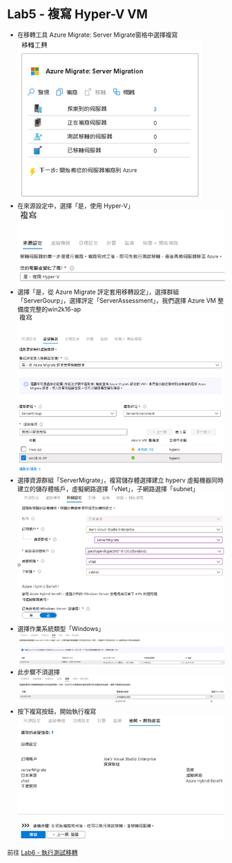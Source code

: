 # Lab5 - 複寫 Hyper-V VM
- 在移轉工具 Azure Migrate: Server Migrate窗格中選擇複寫<br>
![GITHUB](image/replicationClick.PNG "replicationClick")<br>
- 在來源設定中，選擇「是，使用 Hyper-V」<br>
![GITHUB](image/replicationSetting1.PNG "replicationSetting1")<br>
- 選擇「是，從 Azure Migrate 評定套用移轉設定」，選擇群組「ServerGourp」，選擇評定「ServerAssessment」，我們選擇 Azure VM 整備度完整的win2k16-ap<br>
![GITHUB](image/replicationSetting2.PNG "replicationSetting2")<br>
- 選擇資源群組「ServerMigrate」，複寫儲存體選擇建立 hyperv 虛擬機器同時建立的儲存體帳戶，虛擬網路選擇「vNet」，子網路選擇「subnet」<br>
![GITHUB](image/replicationSetting3.PNG "replicationSetting3")<br>
- 選擇作業系統類型「Windows」<br>
![GITHUB](image/replicationSetting4.PNG "replicationSetting4")<br>
- 此步驟不須選擇<br>
![GITHUB](image/replicationSetting5.PNG "replicationSetting5")<br>
- 按下複寫按鈕，開始執行複寫<br>
![GITHUB](image/replicationSetting6.PNG "replicationSetting6")<br>

前往 [Lab6 - 執行測試移轉](Lab6.md)<br>